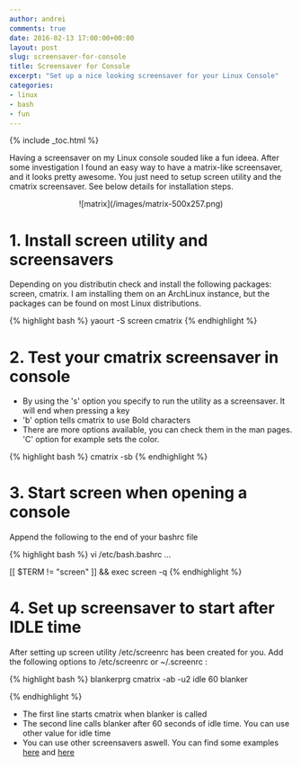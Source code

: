 ```yaml
---
author: andrei
comments: true
date: 2016-02-13 17:00:00+00:00
layout: post
slug: screensaver-for-console
title: Screensaver for Console
excerpt: "Set up a nice looking screensaver for your Linux Console"
categories:
- linux
- bash
- fun
---
```


{% include _toc.html %}

Having a screensaver on my Linux console souded like a fun ideea. After some investigation I found an easy way to have a matrix-like screensaver, and it looks pretty awesome.
You just need to setup screen utility and the cmatrix screensaver. See below details for installation steps.


<div style="text-align:center" markdown="1">
![matrix](/images/matrix-500x257.png)
</div>

# 1. Install screen utility and screensavers

Depending on you distributin check and install the following packages: screen, cmatrix. I am installing them on an ArchLinux instance, but the packages can be found on most Linux distributions.

{% highlight bash %}
yaourt -S screen cmatrix
{% endhighlight %}

# 2. Test your cmatrix screensaver in console

- By using the 's' option you specify to run the utility as a screensaver. It will end when pressing a key
- 'b' option tells cmatrix to use Bold characters
- There are more options available, you can check them in the man pages. 'C' option for example  sets the color.

{% highlight bash %}
cmatrix -sb
{% endhighlight %}

# 3. Start screen when opening a console

Append the following to the end of your bashrc file

{% highlight bash %}
vi /etc/bash.bashrc
...

[[ $TERM != "screen" ]] && exec screen -q
{% endhighlight %}

# 4. Set up screensaver to start after IDLE time

After setting up screen utility /etc/screenrc has been created for you. Add the following options to /etc/screenrc or ~/.screenrc :

{% highlight bash %}
blankerprg cmatrix -ab -u2
idle 60 blanker

{% endhighlight %}

- The first line starts cmatrix when blanker is called
- The second line calls blanker after 60 seconds of idle time. You can use other value for idle time
- You can use other screensavers aswell. You can find some examples [here](http://termsaver.brunobraga.net/) and [here](http://www.robobunny.com/projects/asciiquarium/html/)
